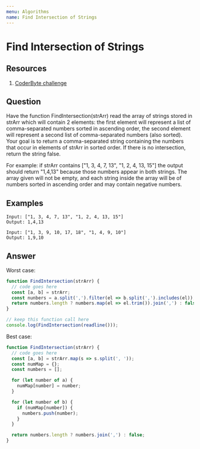 ```yaml
---
menu: Algorithms
name: Find Intersection of Strings
---
```


# Find Intersection of Strings

## Resources

1. [CoderByte challenge](https://www.coderbyte.com/editor/Find%20Intersection:JavaScript)

## Question

Have the function FindIntersection(strArr) read the array of strings stored in strArr which will contain 2 elements: the first element will represent a list of comma-separated numbers sorted in ascending order, the second element will represent a second list of comma-separated numbers (also sorted). Your goal is to return a comma-separated string containing the numbers that occur in elements of strArr in sorted order. If there is no intersection, return the string false.

For example: if strArr contains ["1, 3, 4, 7, 13", "1, 2, 4, 13, 15"] the output should return "1,4,13" because those numbers appear in both strings. The array given will not be empty, and each string inside the array will be of numbers sorted in ascending order and may contain negative numbers.

## Examples

```shell
Input: ["1, 3, 4, 7, 13", "1, 2, 4, 13, 15"]
Output: 1,4,13
```

```shell
Input: ["1, 3, 9, 10, 17, 18", "1, 4, 9, 10"]
Output: 1,9,10
```

## Answer

Worst case:

```javascript
function FindIntersection(strArr) {
  // code goes here
  const [a, b] = strArr;
  const nunbers = a.split(',').filter(el => b.split(',').includes(el));
  return numbers.length ? numbers.map(el => el.trim()).join(',') : false;
}

// keep this function call here
console.log(FindIntersection(readline()));
```

Best case:

```javascript
function FindIntersection(strArr) {
  // code goes here
  const [a, b] = strArr.map(s => s.split(', '));
  const numMap = {};
  const numbers = [];

  for (let number of a) {
    numMap[number] = number;
  }

  for (let number of b) {
    if (numMap[number]) {
      numbers.push(number);
    }
  }

  return numbers.length ? numbers.join(',') : false;
}
```

